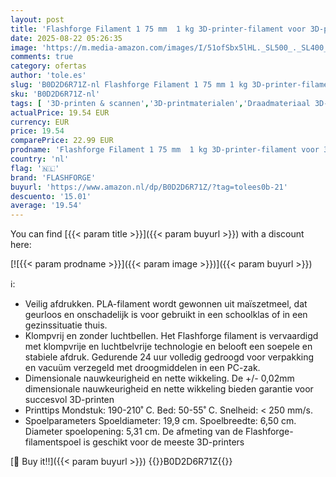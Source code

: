 ```yaml
---
layout: post
title: 'Flashforge Filament 1 75 mm  1 kg 3D-printer-filament voor 3D-printer  meerkleurig  Burnt Titanium '
date: 2025-08-22 05:26:35
image: 'https://m.media-amazon.com/images/I/51ofSbx5lHL._SL500_._SL400_.jpg'
comments: true
category: ofertas
author: 'tole.es'
slug: 'B0D2D6R71Z-nl Flashforge Filament 1 75 mm 1 kg 3D-printer-filament voor...'
sku: 'B0D2D6R71Z-nl'
tags: [ '3D-printen & scannen','3D-printmaterialen','Draadmateriaal 3D-printers','Zakelijk, industrie & wetenschap','flashforge','🇳🇱', ]
actualPrice: 19.54 EUR
currency: EUR
price: 19.54
comparePrice: 22.99 EUR
prodname: 'Flashforge Filament 1 75 mm  1 kg 3D-printer-filament voor 3D-printer  meerkleurig  Burnt Titanium '
country: 'nl'
flag: '🇳🇱'
brand: 'FLASHFORGE'
buyurl: 'https://www.amazon.nl/dp/B0D2D6R71Z/?tag=tolees0b-21'
descuento: '15.01'
average: '19.54'
---
```


You can find [{{< param title >}}]({{< param buyurl >}}) with a discount here:

[![{{< param prodname >}}]({{< param image >}})]({{< param buyurl >}})

ℹ️:

- Veilig afdrukken. PLA-filament wordt gewonnen uit maïszetmeel, dat geurloos en onschadelijk is voor gebruikt in een schoolklas of in een gezinssituatie thuis.
- Klompvrij en zonder luchtbellen. Het Flashforge filament is vervaardigd met klompvrije en luchtbelvrije technologie en belooft een soepele en stabiele afdruk. Gedurende 24 uur volledig gedroogd voor verpakking en vacuüm verzegeld met droogmiddelen in een PC-zak.
- Dimensionale nauwkeurigheid en nette wikkeling. De +/- 0,02mm dimensionale nauwkeurigheid en nette wikkeling bieden garantie voor succesvol 3D-printen
- Printtips Mondstuk: 190-210˚ C. Bed: 50-55˚ C. Snelheid: < 250 mm/s.
- Spoelparameters Spoeldiameter: 19,9 cm. Spoelbreedte: 6,50 cm. Diameter spoelopening: 5,31 cm. De afmeting van de Flashforge-filamentspoel is geschikt voor de meeste 3D-printers

[🛒 Buy it!!]({{< param buyurl >}})
{{<world>}}B0D2D6R71Z{{</world>}}
